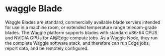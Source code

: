 # waggle Blade

Waggle Blades are standard, commercially available blade servers intended for use in a machine room, or extended temperature range telecom-grade blades. The Waggle platform supports blades with standard x86-64 CPUS and NVIDIA GPUs for AI@Edge compute jobs. As a Waggle Node, they run the complete Waggle software stack, and therefore can run Edge jobs, report data, and be remotely configured.
